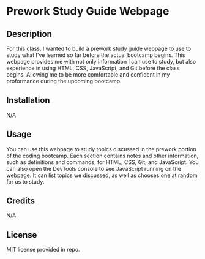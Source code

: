 # Prework Study Guide Webpage

## Description

For this class, I wanted to build a prework study guide webpage to use to study what I've learned so far before the actual bootcamp begins. This webpage provides me with not only information I can use to study, but also experience in using HTML, CSS, JavaScript, and Git before the class begins. Allowing me to be more comfortable and confident in my proformance during the upcoming bootcamp.

## Installation

N/A

## Usage

You can use this webpage to study topics discussed in the prework portion of the coding bootcamp. Each section contains notes and other information, such as definitions and commands, for HTML, CSS, Git, and JavaScript. You can also open the DevTools console to see JavaScript running on the webpage. It can list topics we discussed, as well as chooses one at random for us to study.

## Credits

N/A

## License

MIT license provided in repo.
